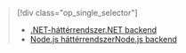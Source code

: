 > [!div class="op_single_selector"]
> * [<span data-ttu-id="fe5f6-101">.NET-háttérrendszer</span><span class="sxs-lookup"><span data-stu-id="fe5f6-101">.NET backend</span></span>](../articles/app-service-mobile/app-service-mobile-dotnet-backend-how-to-use-server-sdk.md)
> * [<span data-ttu-id="fe5f6-102">Node.js háttérrendszer</span><span class="sxs-lookup"><span data-stu-id="fe5f6-102">Node.js backend</span></span>](../articles/app-service-mobile/app-service-mobile-node-backend-how-to-use-server-sdk.md)
> 
> 

